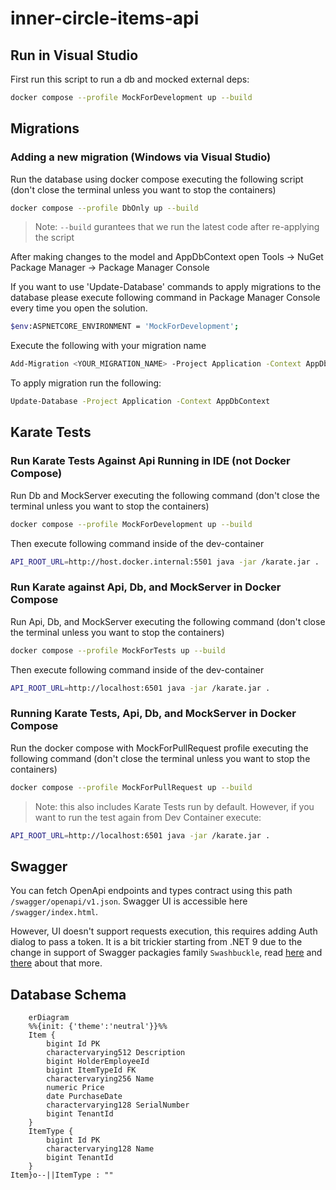 # inner-circle-items-api

## Run in Visual Studio

First run this script to run a db and mocked external deps:
```bash
docker compose --profile MockForDevelopment up --build
```

## Migrations

### Adding a new migration  (Windows via Visual Studio)

Run the database using docker compose executing the following script (don't close the terminal unless you want to stop the containers)
```bash
docker compose --profile DbOnly up --build
```
>Note: `--build` gurantees that we run the latest code after re-applying the script

After making changes to the model and AppDbContext open Tools -> NuGet Package Manager -> Package Manager Console

If you want to use 'Update-Database' commands to apply migrations to the database please execute following command in Package Manager Console every time you open the solution.
```bash
$env:ASPNETCORE_ENVIRONMENT = 'MockForDevelopment';
```

Execute the following with your migration name
```bash
Add-Migration <YOUR_MIGRATION_NAME> -Project Application -Context AppDbContext
```

To apply migration run the following:
```bash
Update-Database -Project Application -Context AppDbContext
```

## Karate Tests

### Run Karate Tests Against Api Running in IDE (not Docker Compose)

Run Db and MockServer executing the following command (don't close the terminal unless you want to stop the containers)

```bash
docker compose --profile MockForDevelopment up --build
```

Then execute following command inside of the dev-container
```bash
API_ROOT_URL=http://host.docker.internal:5501 java -jar /karate.jar .
```

### Run Karate against Api, Db, and MockServer in Docker Compose

Run Api, Db, and MockServer executing the following command (don't close the terminal unless you want to stop the containers)

```bash
docker compose --profile MockForTests up --build
```

Then execute following command inside of the dev-container
```bash
API_ROOT_URL=http://localhost:6501 java -jar /karate.jar .
```

### Running Karate Tests, Api, Db, and MockServer in Docker Compose

Run the docker compose with MockForPullRequest profile executing the following command (don't close the terminal unless you want to stop the containers)

```bash
docker compose --profile MockForPullRequest up --build
```
>Note: this also includes Karate Tests run by default. However, if you want to run the test again from Dev Container execute:
```bash
API_ROOT_URL=http://localhost:6501 java -jar /karate.jar .
```

## Swagger

You can fetch OpenApi endpoints and types contract using this path `/swagger/openapi/v1.json`. Swagger UI is accessible here `/swagger/index.html`. 

However, UI doesn't support requests execution, this requires adding Auth dialog to pass a token. It is a bit trickier starting from .NET 9 due to the change in support of Swagger packagies family `Swashbuckle`, read [here](https://learn.microsoft.com/en-us/aspnet/core/tutorials/getting-started-with-swashbuckle?view=aspnetcore-8.0&tabs=visual-studio) and [there](https://learn.microsoft.com/en-us/aspnet/core/fundamentals/openapi/overview?view=aspnetcore-9.0&preserve-view=true) about that more.

## Database Schema
<!--- SIREN_START -->
```mermaid
	erDiagram
	%%{init: {'theme':'neutral'}}%%
	Item {
		bigint Id PK
		charactervarying512 Description 
		bigint HolderEmployeeId 
		bigint ItemTypeId FK
		charactervarying256 Name 
		numeric Price 
		date PurchaseDate 
		charactervarying128 SerialNumber 
		bigint TenantId 
	}
	ItemType {
		bigint Id PK
		charactervarying128 Name 
		bigint TenantId 
	}
Item}o--||ItemType : ""
```
<!--- SIREN_END -->
